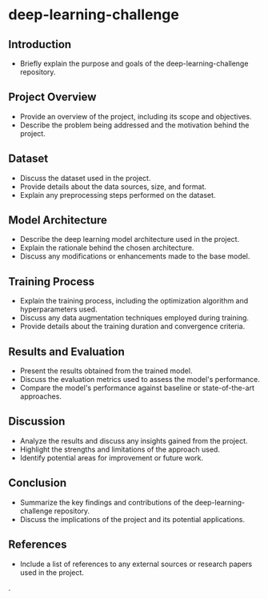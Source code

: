 # deep-learning-challenge


## Introduction
- Briefly explain the purpose and goals of the deep-learning-challenge repository.

## Project Overview
- Provide an overview of the project, including its scope and objectives.
- Describe the problem being addressed and the motivation behind the project.

## Dataset
- Discuss the dataset used in the project.
- Provide details about the data sources, size, and format.
- Explain any preprocessing steps performed on the dataset.

## Model Architecture
- Describe the deep learning model architecture used in the project.
- Explain the rationale behind the chosen architecture.
- Discuss any modifications or enhancements made to the base model.

## Training Process
- Explain the training process, including the optimization algorithm and hyperparameters used.
- Discuss any data augmentation techniques employed during training.
- Provide details about the training duration and convergence criteria.

## Results and Evaluation
- Present the results obtained from the trained model.
- Discuss the evaluation metrics used to assess the model's performance.
- Compare the model's performance against baseline or state-of-the-art approaches.

## Discussion
- Analyze the results and discuss any insights gained from the project.
- Highlight the strengths and limitations of the approach used.
- Identify potential areas for improvement or future work.

## Conclusion
- Summarize the key findings and contributions of the deep-learning-challenge repository.
- Discuss the implications of the project and its potential applications.

## References
- Include a list of references to any external sources or research papers used in the project.

.